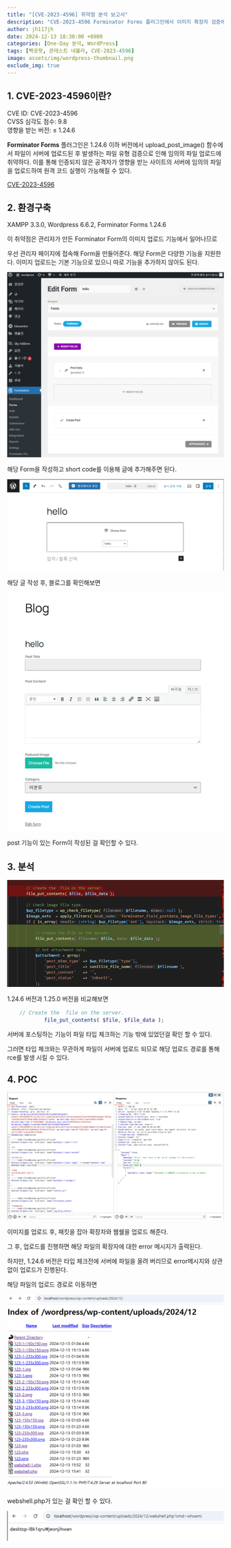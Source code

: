 ```yaml
---
title: "[CVE-2023-4596] 취약점 분석 보고서"
description: "CVE-2023-4596 Forminator Forms 플러그인에서 이미지 확장자 검증에 대한 RCE 취약점"
author: jh117jh
date: 2024-12-13 18:30:00 +0900
categories: [One-Day 분석, WordPress]
tags: [빡공팟, 콘테스트 네뷸라, CVE-2023-4596]
image: assets/img/wordpress-thumbnail.png
exclude_img: true
---
```


## **1. CVE-2023-4596이란?**

CVE ID: CVE-2023-4596   
CVSS 심각도 점수: 9.8   
영향을 받는 버전: ≤ 1.24.6   

**Forminator Forms** 플러그인은 1.24.6 이하 버전에서 upload_post_image() 함수에서 파일이 서버에 업로드된 후 발생하는 파일 유형 검증으로 인해 임의의 파일 업로드에 취약하다. 이를 통해 인증되지 않은 공격자가 영향을 받는 사이트의 서버에 임의의 파일을 업로드하여 원격 코드 실행이 가능해질 수 있다.

[CVE-2023-4596](https://www.wordfence.com/threat-intel/vulnerabilities/wordpress-plugins/forminator/forminator-1246-unauthenticated-arbitrary-file-upload)

## **2. 환경구축**

XAMPP 3.3.0, Wordpress 6.6.2, Forminator Forms 1.24.6

이 취약점은 관리자가 만든 Forminator Form의 이미지 업로드 기능에서 일어나므로 

우선 관리자 페이지에 접속해 Form을 만들어준다. 해당 Form은 다양한 기능을 지원한다. 이미지 업로드는 기본 기능으로 있으니 따로 기능을 추가하지 않아도 된다.

![image.png](/assets/posts/one-day/2024-12-13/image1.png)

해당 Form을 작성하고 short code를 이용해 글에 추가해주면 된다.

![image.png](/assets/posts/one-day/2024-12-13/image2.png)

해당 글 작성 후, 블로그를 확인해보면

![image.png](/assets/posts/one-day/2024-12-13/image3.png)

post 기능이 있는 Form이 작성된 걸 확인할 수 있다.

## **3. 분석**

![image.png](/assets/posts/one-day/2024-12-13/image4.png)

1.24.6 버전과 1.25.0 버전을 비교해보면 

```php
	// Create the  file on the server.
			file_put_contents( $file, $file_data );
```

서버에 포스팅하는 기능이 파일 타입 체크하는 기능 밖에 있었던걸 확인 할 수 있다.

그러면 타입 체크와는 무관하게 파일이 서버에 업로드 되므로 해당 업로드 경로를 통해 rce를 발생 시킬 수 있다.

## **4. POC**

![image.png](/assets/posts/one-day/2024-12-13/image5.png)

이미지를 업로드 후, 패킷을 잡아 확장자와 웹쉘을 업로드 해준다.

그 후, 업로드를 진행하면 해당 파일의 확장자에 대한 error 메시지가 출력된다.

하지만, 1.24.6 버전은 타입 체크전에 서버에 파일을 올려 버리므로 error메시지와 상관없이 업로드가 진행된다.

해당 파일의 업로드 경로로 이동하면

![image.png](/assets/posts/one-day/2024-12-13/image6.png)

webshell.php가 있는 걸 확인 할 수 있다.

![image.png](/assets/posts/one-day/2024-12-13/image7.png)